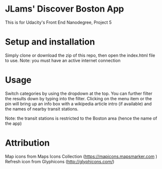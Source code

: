 # JLams' Discover Boston App
This is for Udacity's Front End Nanodegree, Project 5

# Setup and installation

Simply clone or download the zip of this repo, then open the index.html file to use.
Note: you must have an active internet connection

# Usage

Switch categories by using the dropdown at the top. You can further filter the results down by typing into the filter.
Clicking on the menu item or the pin will bring up an info box with a wikipedia article intro (if available) and the
names of nearby transit stations.

Note: the transit stations is restricted to the Boston area (hence the name of the app)

# Attribution
Map icons from Maps Icons Collection (https://mapicons.mapsmarker.com )
Refresh icon from Glyphicons (http://glyphicons.com/)

